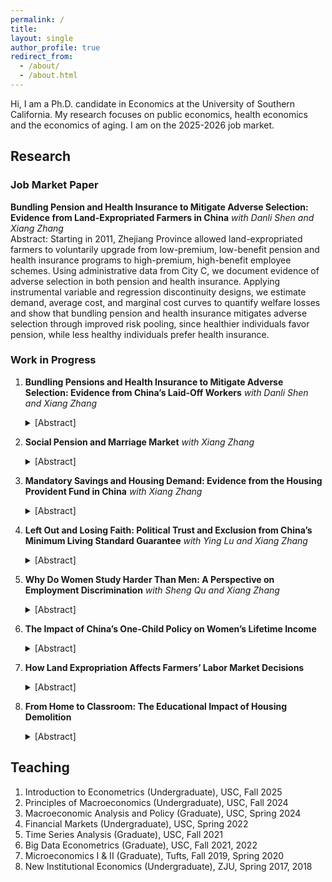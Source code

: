 ```yaml
---
permalink: /
title:
layout: single
author_profile: true
redirect_from: 
  - /about/
  - /about.html
---
```



Hi, I am a Ph.D. candidate in Economics at the University of Southern California. My research focuses on public economics, health economics and the economics of aging. I am on the 2025-2026 job market.



## <a id="research"></a> Research
### Job Market Paper
**Bundling Pension and Health Insurance to Mitigate Adverse Selection: Evidence from Land-Expropriated Farmers in China** *with Danli Shen and Xiang Zhang*  
Abstract: Starting in 2011, Zhejiang Province allowed land-expropriated farmers to voluntarily upgrade from low-premium, low-benefit pension and health insurance programs to high-premium, high-benefit employee schemes. Using administrative data from City C, we document evidence of adverse selection in both pension and health insurance. Applying instrumental variable and regression discontinuity designs, we estimate demand, average cost, and marginal cost curves to quantify welfare losses and show that bundling pension and health insurance mitigates adverse selection through improved risk pooling, since healthier individuals favor pension, while less healthy individuals prefer health insurance.

### Work in Progress
1. **Bundling Pensions and Health Insurance to Mitigate Adverse Selection: Evidence from China’s Laid-Off Workers** *with Danli Shen and Xiang Zhang* 
   <details style="display:inline;">
   <summary>[Abstract]</summary>
   An estimated 45 million workers laid off during China’s 1997 state-owned enterprise reform are now reaching retirement age. Under the current social insurance system, they face three choices for pension coverage (no enrollment, resident pension, or employee pension) and three parallel choices for health insurance (no enrollment, resident health insurance, or employee health insurance). This project examines whether adverse selection arises in this setting and whether bundling can mitigate it when individuals face multiple insurance options.

   </details>
2. **Social Pension and Marriage Market** *with Xiang Zhang*
   <details style="display:inline;">
   <summary>[Abstract]</summary>
   We exploit the staggered rollout of the New Rural Pension Scheme (NRPS), a nationwide program providing modest, unconditional monthly benefits to rural residents aged 60 and above, as a quasi-experiment. By improving women’s long-term financial independence, the NRPS may reduce their reliance on men, making them more willing to exit unsatisfactory marriages or more selective in spouse choice. Using individual-level survey data, we find no significant effect on divorce, likely due to very low baseline rates (around 0.3\%), but we uncover broader marital responses: while the NRPS has little impact on women’s marriage rates, it significantly reduces men’s likelihood of marriage. This asymmetric effect suggests that improved financial security lowers men’s incentives to marry and worsens matching prospects for lower-quality men. 
   </details>
3. **Mandatory Savings and Housing Demand: Evidence from the Housing Provident Fund in China** *with Xiang Zhang*
   <details style="display:inline;">
   <summary>[Abstract]</summary>
   We examine the impact of the Housing Provident Fund (HPF), a mandatory savings program that provides subsidized mortgage loans, on household housing demand. Despite its goal of promoting homeownership, participation remains uneven, with only about 40\% of employees contributing, and local governments relying on informal administrative pressure rather than formal mandates to expand coverage. Using administrative data from a Chinese county between 2017 and 2022, I exploit quasi-experimental variation in HPF adoption by focusing on existing firms that joined the program in different years in response to government campaigns. Firms enrolling in adjacent years face similar policy environments and employee composition but differ in their workers’ exposure to the HPF, allowing for a clean identification of what I term the “HPF elasticity of housing demand”---the responsiveness of home purchases to institutional access to subsidized housing finance.
   </details>
4. **Left Out and Losing Faith: Political Trust and Exclusion from China’s Minimum Living Standard Guarantee** *with Ying Lu and Xiang Zhang*
   <details style="display:inline;">
   <summary>[Abstract]</summary>
   We examine how exclusion from the Dibao program, the country’s primary means-tested cash transfer, affects trust in government. Under Dibao, households with income below the official threshold are entitled to transfers that fill the gap between their income and the minimum standard. Using nationally representative household survey data, we implement a regression discontinuity design to compare political trust among households near the eligibility cutoff, distinguishing between those wrongly excluded, wrongly included, and correctly classified. We then examine downstream effects, asking whether reduced trust in local government lowers participation in other voluntary social insurance programs, such as the New Rural Pension Scheme and the New Cooperative Medical Scheme. 
   </details>
5. **Why Do Women Study Harder Than Men: A Perspective on Employment Discrimination** *with Sheng Qu and Xiang Zhang*
   <details style="display:inline;">
   <summary>[Abstract]</summary>
   We examine whether women exert greater academic effort in college in anticipation of gender discrimination in the labor market. To test this hypothesis, we exploit the relaxation of China’s one-child policy as an exogenous shock to gender-specific employment expectations. The shift from one- to a two-child policy likely heightened employers’ concerns about women’s career interruptions, thereby increasing discrimination. We construct a shift-share instrumental variable for regional gender discrimination, where the shift is the national policy change and the share is the pre-policy local fertility rate and female employment composition. Linking this instrument to individual-level college academic records, we estimate how anticipated discrimination shapes women’s educational effort. 
   </details>
6. **The Impact of China’s One-Child Policy on Women’s Lifetime Income**
   <details style="display:inline;">
   <summary>[Abstract]</summary>
   We exploit the introduction of the one-child policy to examine how it postponed women’s age at first birth and, in turn, affected their lifetime income through the permanent wage drop commonly referred to as the child penalty. 
   </details>
7. **How Land Expropriation Affects Farmers’ Labor Market Decisions**
   <details style="display:inline;">
   <summary>[Abstract]</summary>
   I use nationally representative panel data to examine how expropriation shapes rural labor markets. Because land takings are determined by the government at the village level, they are exogenous to individual characteristics. Comparing individuals before and after expropriation with non-expropriated peers in the same village, I find that expropriation significantly reduces agricultural employment but has little effect on non-agricultural work. This reflects the fact that older individuals, who dominate agricultural activities, are less likely to transition into other sectors. 
   </details>
8. **From Home to Classroom: The Educational Impact of Housing Demolition**
   <details style="display:inline;">
   <summary>[Abstract]</summary>
   I study the causal effect of migration on children’s education using large-scale urban demolitions as an exogenous shock to household location. Exploiting variation in the timing and geographic targeting of demolitions as an instrument for migration, I compare displaced children with peers in nearby unaffected neighborhoods, thereby isolating the impact of involuntary migration from confounding factors. 
   </details>



## <a id="teaching"></a> Teaching
  1. Introduction to Econometrics (Undergraduate), USC, Fall 2025
  2. Principles of Macroeconomics (Undergraduate), USC, Fall 2024
  3. Macroeconomic Analysis and Policy (Graduate), USC, Spring 2024
  4. Financial Markets (Undergraduate), USC, Spring 2022
  5. Time Series Analysis (Graduate), USC, Fall 2021
  6. Big Data Econometrics (Graduate), USC, Fall 2021, 2022
  7. Microeconomics I &amp; II (Graduate), Tufts, Fall 2019, Spring 2020
  8. New Institutional Economics (Undergraduate), ZJU, Spring 2017, 2018
